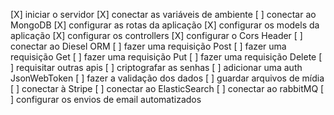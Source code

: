 [X] iniciar o servidor
[X] conectar as variáveis de ambiente 
[ ] conectar ao MongoDB
[X] configurar as rotas da aplicação
[X] configurar os models da aplicação
[X] configurar os controllers
[X] configurar o Cors Header
[ ] conectar ao Diesel ORM
[ ] fazer uma requisição Post
[ ] fazer uma requisição Get
[ ] fazer uma requisição Put
[ ] fazer uma requisição Delete
[ ] requisitar outras apis
[ ] criptografar as senhas
[ ] adicionar uma auth JsonWebToken
[ ] fazer a validação dos dados
[ ] guardar arquivos de mídia
[ ] conectar à Stripe
[ ] conectar ao ElasticSearch
[ ] conectar ao rabbitMQ
[ ] configurar os envios de email automatizados
